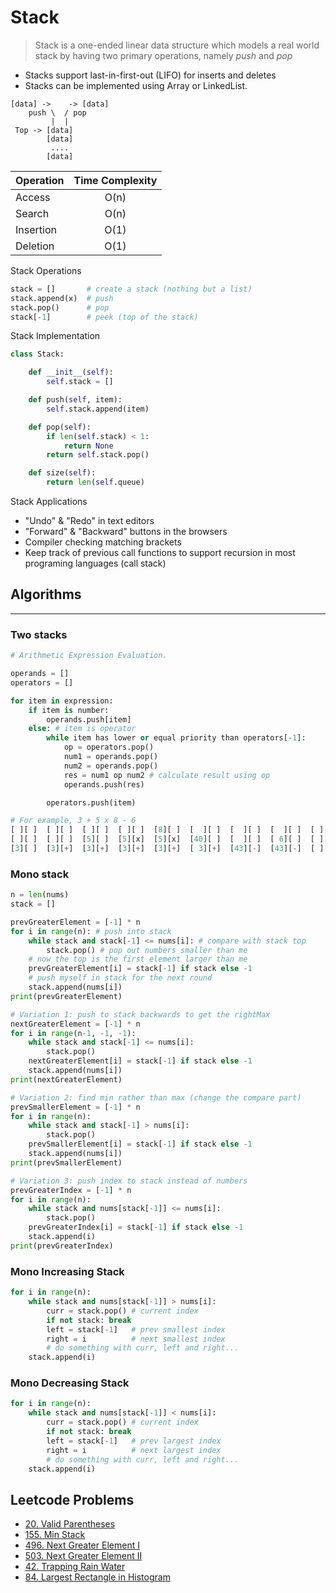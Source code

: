# Stack

> Stack is a one-ended linear data structure which models a real world stack by having two primary operations, namely _push_ and _pop_

- Stacks support last-in-first-out (LIFO) for inserts and deletes
- Stacks can be implemented using Array or LinkedList.

```
[data] ->    -> [data]
    push \  / pop
         |  |
 Top -> [data]
        [data]
         ....
        [data]
```

| Operation  | Time Complexity |
| ---------- | :-------------: |
| Access     | O(n)            |
| Search     | O(n)            |
| Insertion  | O(1)            |
| Deletion   | O(1)            |

Stack Operations
```py
stack = []       # create a stack (nothing but a list)
stack.append(x)  # push
stack.pop()      # pop
stack[-1]        # peek (top of the stack)
```

Stack Implementation
```py
class Stack:

    def __init__(self):
        self.stack = []

    def push(self, item):
        self.stack.append(item)

    def pop(self):
        if len(self.stack) < 1:
            return None
        return self.stack.pop()

    def size(self):
        return len(self.queue)
```

Stack Applications
- "Undo" & "Redo" in text editors
- "Forward" & "Backward" buttons in the browsers
- Compiler checking matching brackets
- Keep track of previous call functions to support recursion in most programing languages (call stack)

## Algorithms
---

### Two stacks

```py
# Arithmetic Expression Evaluation.

operands = []
operators = []

for item in expression:
    if item is number:
        operands.push[item]
    else: # item is operator
        while item has lower or equal priority than operators[-1]:
            op = operators.pop()
            num1 = operands.pop()
            num2 = operands.pop()
            res = num1 op num2 # calculate result using op
            operands.push(res)

        operators.push(item)

# For example, 3 + 5 x 8 - 6
[ ][ ]  [ ][ ]  [ ][ ]  [ ][ ]  [8][ ]  [  ][ ]  [  ][ ]  [  ][ ]  [ ][ ]
[ ][ ]  [ ][ ]  [5][ ]  [5][x]  [5][x]  [40][ ]  [  ][ ]  [ 6][ ]  [ ][ ]
[3][ ]  [3][+]  [3][+]  [3][+]  [3][+]  [ 3][+]  [43][-]  [43][-]  [ ][ ]
```

### Mono stack

```py
n = len(nums)
stack = []

prevGreaterElement = [-1] * n
for i in range(n): # push into stack
    while stack and stack[-1] <= nums[i]: # compare with stack top
        stack.pop() # pop out numbers smaller than me
    # now the top is the first element larger than me
    prevGreaterElement[i] = stack[-1] if stack else -1
    # push myself in stack for the next round
    stack.append(nums[i])
print(prevGreaterElement)

# Variation 1: push to stack backwards to get the rightMax
nextGreaterElement = [-1] * n
for i in range(n-1, -1, -1):
    while stack and stack[-1] <= nums[i]:
        stack.pop()
    nextGreaterElement[i] = stack[-1] if stack else -1
    stack.append(nums[i])
print(nextGreaterElement)

# Variation 2: find min rather than max (change the compare part)
prevSmallerElement = [-1] * n
for i in range(n):
    while stack and stack[-1] > nums[i]:
        stack.pop()
    prevSmallerElement[i] = stack[-1] if stack else -1
    stack.append(nums[i])
print(prevSmallerElement)

# Variation 3: push index to stack instead of numbers
prevGreaterIndex = [-1] * n
for i in range(n):
    while stack and nums[stack[-1]] <= nums[i]:
        stack.pop()
    prevGreaterIndex[i] = stack[-1] if stack else -1
    stack.append(i)
print(prevGreaterIndex)
```

### Mono Increasing Stack
```py
for i in range(n):
    while stack and nums[stack[-1]] > nums[i]:
        curr = stack.pop() # current index
        if not stack: break
        left = stack[-1]   # prev smallest index
        right = i          # next smallest index
        # do something with curr, left and right...
    stack.append(i)
```

### Mono Decreasing Stack
```py
for i in range(n):
    while stack and nums[stack[-1]] < nums[i]:
        curr = stack.pop() # current index
        if not stack: break
        left = stack[-1]   # prev largest index
        right = i          # next largest index
        # do something with curr, left and right...
    stack.append(i)
```

## Leetcode Problems

- [20. Valid Parentheses](https://leetcode.com/problems/valid-parentheses/)
- [155. Min Stack](https://leetcode.com/problems/min-stack/)
- [496. Next Greater Element I](https://leetcode.com/problems/next-greater-element-i/)
- [503. Next Greater Element II](https://leetcode.com/problems/next-greater-element-ii/)
- [42. Trapping Rain Water](https://leetcode.com/problems/trapping-rain-water/)
- [84. Largest Rectangle in Histogram](https://leetcode.com/problems/largest-rectangle-in-histogram/)
